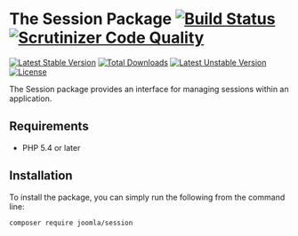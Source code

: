 # The Session Package [![Build Status](https://travis-ci.org/joomla-framework/session.png?branch=master)](https://travis-ci.org/joomla-framework/session) [![Scrutinizer Code Quality](https://scrutinizer-ci.com/g/joomla-framework/session/badges/quality-score.png?b=2.0-dev)](https://scrutinizer-ci.com/g/joomla-framework/session/?branch=2.0-dev)

[![Latest Stable Version](https://poser.pugx.org/joomla/session/v/stable)](https://packagist.org/packages/joomla/session)
[![Total Downloads](https://poser.pugx.org/joomla/session/downloads)](https://packagist.org/packages/joomla/session)
[![Latest Unstable Version](https://poser.pugx.org/joomla/session/v/unstable)](https://packagist.org/packages/joomla/session)
[![License](https://poser.pugx.org/joomla/session/license)](https://packagist.org/packages/joomla/session)

The Session package provides an interface for managing sessions within an application.

## Requirements

* PHP 5.4 or later

## Installation

To install the package, you can simply run the following from the command line:
           
```sh
composer require joomla/session
```
